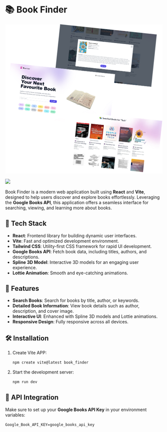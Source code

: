 # 📚 Book Finder

![Weather App Demo](./assets/book.png)

<img src="https://go-skill-icons.vercel.app/api/icons?i=react,vite,javascript,tailwind,googlecloud" />

Book Finder is a modern web application built using **React** and **Vite**, designed to help users discover and explore books effortlessly. Leveraging the **Google Books API**, this application offers a seamless interface for searching, viewing, and learning more about books.

## 🚀 Tech Stack

- **React**: Frontend library for building dynamic user interfaces.
- **Vite**: Fast and optimized development environment.
- **Tailwind CSS**: Utility-first CSS framework for rapid UI development.
- **Google Books API**: Fetch book data, including titles, authors, and descriptions.
- **Spline 3D Model**: Interactive 3D models for an engaging user experience.
- **Lottie Animation**: Smooth and eye-catching animations.

## 🎯 Features

- **Search Books**: Search for books by title, author, or keywords.
- **Detailed Book Information**: View book details such as author, description, and cover image.
- **Interactive UI**: Enhanced with Spline 3D models and Lottie animations.
- **Responsive Design**: Fully responsive across all devices.

## 🛠️ Installation

1. Create Vite APP:
   ```bash
   npm create vite@latest book_finder
   ```
2. Start the development server:
   ```bash
   npm run dev
   ```

## 📡 API Integration

Make sure to set up your **Google Books API Key** in your environment variables:

```
Google_Book_API_KEY=google_books_api_key
```
